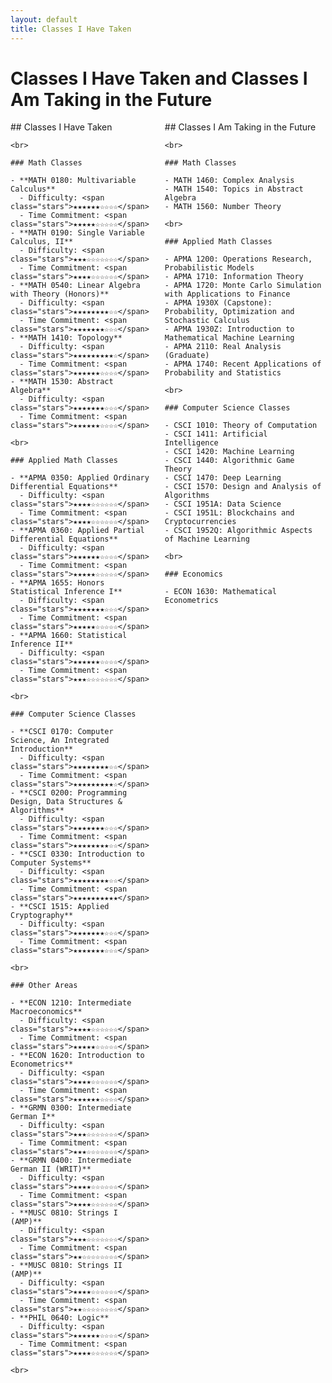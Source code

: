 ```yaml
---
layout: default
title: Classes I Have Taken
---
```


# Classes I Have Taken and Classes I Am Taking in the Future

<div class="columns">

  <div class="column">
    ## Classes I Have Taken
  
    <br>

    ### Math Classes
  
    - **MATH 0180: Multivariable Calculus**
      - Difficulty: <span class="stars">★★★★★★☆☆☆☆</span>
      - Time Commitment: <span class="stars">★★★★★☆☆☆☆☆</span>
    - **MATH 0190: Single Variable Calculus, II**
      - Difficulty: <span class="stars">★★★☆☆☆☆☆☆☆</span>
      - Time Commitment: <span class="stars">★★★★☆☆☆☆☆☆</span>
    - **MATH 0540: Linear Algebra with Theory (Honors)**
      - Difficulty: <span class="stars">★★★★★★★★☆☆</span>
      - Time Commitment: <span class="stars">★★★★★★★☆☆☆</span>
    - **MATH 1410: Topology**
      - Difficulty: <span class="stars">★★★★★★★★★☆</span>
      - Time Commitment: <span class="stars">★★★★★★☆☆☆☆</span>
    - **MATH 1530: Abstract Algebra**
      - Difficulty: <span class="stars">★★★★★★★☆☆☆</span>
      - Time Commitment: <span class="stars">★★★★★★☆☆☆☆</span>
  
    <br>

    ### Applied Math Classes
  
    - **APMA 0350: Applied Ordinary Differential Equations**
      - Difficulty: <span class="stars">★★★★☆☆☆☆☆☆</span>
      - Time Commitment: <span class="stars">★★★★☆☆☆☆☆☆</span>
    - **APMA 0360: Applied Partial Differential Equations**
      - Difficulty: <span class="stars">★★★★★★☆☆☆☆</span>
      - Time Commitment: <span class="stars">★★★★★☆☆☆☆☆</span>
    - **APMA 1655: Honors Statistical Inference I**
      - Difficulty: <span class="stars">★★★★★★★☆☆☆</span>
      - Time Commitment: <span class="stars">★★★★★☆☆☆☆☆</span>
    - **APMA 1660: Statistical Inference II**
      - Difficulty: <span class="stars">★★★★★★☆☆☆☆</span>
      - Time Commitment: <span class="stars">★★★☆☆☆☆☆☆☆</span>
  
    <br>

    ### Computer Science Classes
  
    - **CSCI 0170: Computer Science, An Integrated Introduction**
      - Difficulty: <span class="stars">★★★★★★★★☆☆</span>
      - Time Commitment: <span class="stars">★★★★★★★★★☆</span>
    - **CSCI 0200: Programming Design, Data Structures & Algorithms**
      - Difficulty: <span class="stars">★★★★★★★☆☆☆</span>
      - Time Commitment: <span class="stars">★★★★★★★★☆☆</span>
    - **CSCI 0330: Introduction to Computer Systems**
      - Difficulty: <span class="stars">★★★★★★★★☆☆</span>
      - Time Commitment: <span class="stars">★★★★★★★★★★</span>
    - **CSCI 1515: Applied Cryptography**
      - Difficulty: <span class="stars">★★★★★★★☆☆☆</span>
      - Time Commitment: <span class="stars">★★★★★★★☆☆☆</span>
  
    <br>

    ### Other Areas
  
    - **ECON 1210: Intermediate Macroeconomics**
      - Difficulty: <span class="stars">★★★★☆☆☆☆☆☆</span>
      - Time Commitment: <span class="stars">★★★★★☆☆☆☆☆</span>
    - **ECON 1620: Introduction to Econometrics**
      - Difficulty: <span class="stars">★★★★☆☆☆☆☆☆</span>
      - Time Commitment: <span class="stars">★★★★★★☆☆☆☆</span>
    - **GRMN 0300: Intermediate German I**
      - Difficulty: <span class="stars">★★★☆☆☆☆☆☆☆</span>
      - Time Commitment: <span class="stars">★★★☆☆☆☆☆☆☆</span>
    - **GRMN 0400: Intermediate German II (WRIT)**
      - Difficulty: <span class="stars">★★★★☆☆☆☆☆☆</span>
      - Time Commitment: <span class="stars">★★★★☆☆☆☆☆☆</span>
    - **MUSC 0810: Strings I (AMP)**
      - Difficulty: <span class="stars">★★★☆☆☆☆☆☆☆</span>
      - Time Commitment: <span class="stars">★★☆☆☆☆☆☆☆☆</span>
    - **MUSC 0810: Strings II (AMP)**
      - Difficulty: <span class="stars">★★★★☆☆☆☆☆☆</span>
      - Time Commitment: <span class="stars">★★☆☆☆☆☆☆☆☆</span>
    - **PHIL 0640: Logic**
      - Difficulty: <span class="stars">★★★★★★☆☆☆☆</span>
      - Time Commitment: <span class="stars">★★★★☆☆☆☆☆☆</span>
  
    <br>
  </div>

  <div class="column">
    ## Classes I Am Taking in the Future

    <br>

    ### Math Classes
  
    - MATH 1460: Complex Analysis
    - MATH 1540: Topics in Abstract Algebra
    - MATH 1560: Number Theory
  
    <br>

    ### Applied Math Classes
  
    - APMA 1200: Operations Research, Probabilistic Models
    - APMA 1710: Information Theory
    - APMA 1720: Monte Carlo Simulation with Applications to Finance
    - APMA 1930X (Capstone): Probability, Optimization and Stochastic Calculus
    - APMA 1930Z: Introduction to Mathematical Machine Learning
    - APMA 2110: Real Analysis (Graduate)
    - APMA 1740: Recent Applications of Probability and Statistics
  
    <br>

    ### Computer Science Classes
  
    - CSCI 1010: Theory of Computation
    - CSCI 1411: Artificial Intelligence
    - CSCI 1420: Machine Learning
    - CSCI 1440: Algorithmic Game Theory
    - CSCI 1470: Deep Learning
    - CSCI 1570: Design and Analysis of Algorithms
    - CSCI 1951A: Data Science
    - CSCI 1951L: Blockchains and Cryptocurrencies
    - CSCI 1952Q: Algorithmic Aspects of Machine Learning
  
    <br>

    ### Economics
  
    - ECON 1630: Mathematical Econometrics
  </div>

</div>
